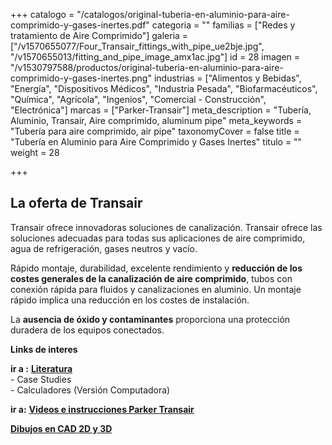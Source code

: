+++
catalogo = "/catalogos/original-tuberia-en-aluminio-para-aire-comprimido-y-gases-inertes.pdf"
categoria = ""
familias = ["Redes y tratamiento de Aire Comprimido"]
galeria = ["/v1570655077/Four_Transair_fittings_with_pipe_ue2bje.jpg", "/v1570655013/fitting_and_pipe_image_amx1ac.jpg"]
id = 28
imagen = "/v1530797588/productos/original-tuberia-en-aluminio-para-aire-comprimido-y-gases-inertes.png"
industrias = ["Alimentos y Bebidas", "Energía", "Dispositivos Médicos", "Industria Pesada", "Biofarmacéuticos", "Química", "Agrícola", "Ingenios", "Comercial - Construcción", "Electrónica"]
marcas = ["Parker-Transair"]
meta_description = "Tubería, Aluminio, Transair, Aire comprimido, aluminum pipe"
meta_keywords = "Tubería para aire comprimido, air pipe"
taxonomyCover = false
title = "Tubería en Aluminio para Aire Comprimido y Gases Inertes"
titulo = ""
weight = 28

+++
## La oferta de Transair

Transair ofrece innovadoras soluciones de canalización. Transair ofrece las soluciones adecuadas para todas sus aplicaciones de aire comprimido, agua de refrigeración, gases neutros y vacío.

Rápido montaje, durabilidad, excelente rendimiento y **reducción de los costes generales de la canalización de aire comprimido**, tubos con conexión rápida para fluidos y canalizaciones en aluminio. Un montaje rápido implica una reducción en los costes de instalación.

La **ausencia de óxido y contaminantes** proporciona una protección duradera de los equipos conectados.

**Links de interes**

**ir a :** [**Literatura**](http://promo.parker.com/promotionsite/transair/us/en/video-library "Parker")  
\- Case Studies  
\- Calculadores (Versión Computadora)

**ir a:** [**Videos e instrucciones Parker Transair**](http://promo.parker.com/promotionsite/transair/us/en/video-library "Parker")

[**Dibujos en CAD 2D y 3D**](http://promo.parker.com/promotionsite/transair/us/en/engineering-tools "Parker")